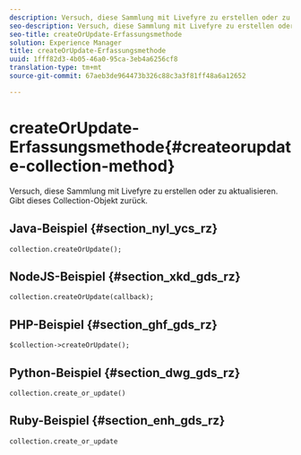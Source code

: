 ```yaml
---
description: Versuch, diese Sammlung mit Livefyre zu erstellen oder zu aktualisieren. Gibt dieses Collection-Objekt zurück.
seo-description: Versuch, diese Sammlung mit Livefyre zu erstellen oder zu aktualisieren. Gibt dieses Collection-Objekt zurück.
seo-title: createOrUpdate-Erfassungsmethode
solution: Experience Manager
title: createOrUpdate-Erfassungsmethode
uuid: 1fff82d3-4b05-46a0-95ca-3eb4a6256cf8
translation-type: tm+mt
source-git-commit: 67aeb3de964473b326c88c3a3f81ff48a6a12652

---
```



# createOrUpdate-Erfassungsmethode{#createorupdate-collection-method}

Versuch, diese Sammlung mit Livefyre zu erstellen oder zu aktualisieren. Gibt dieses Collection-Objekt zurück.

## Java-Beispiel {#section_nyl_ycs_rz}

```
collection.createOrUpdate(); 
```

## NodeJS-Beispiel {#section_xkd_gds_rz}

```
collection.createOrUpdate(callback); 
```

## PHP-Beispiel {#section_ghf_gds_rz}

```
$collection->createOrUpdate();
```

## Python-Beispiel {#section_dwg_gds_rz}

```
collection.create_or_update() 
```

## Ruby-Beispiel {#section_enh_gds_rz}

```
collection.create_or_update 
```

